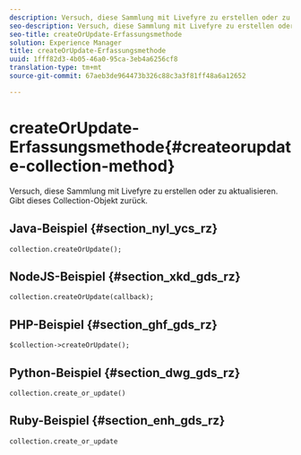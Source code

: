 ```yaml
---
description: Versuch, diese Sammlung mit Livefyre zu erstellen oder zu aktualisieren. Gibt dieses Collection-Objekt zurück.
seo-description: Versuch, diese Sammlung mit Livefyre zu erstellen oder zu aktualisieren. Gibt dieses Collection-Objekt zurück.
seo-title: createOrUpdate-Erfassungsmethode
solution: Experience Manager
title: createOrUpdate-Erfassungsmethode
uuid: 1fff82d3-4b05-46a0-95ca-3eb4a6256cf8
translation-type: tm+mt
source-git-commit: 67aeb3de964473b326c88c3a3f81ff48a6a12652

---
```



# createOrUpdate-Erfassungsmethode{#createorupdate-collection-method}

Versuch, diese Sammlung mit Livefyre zu erstellen oder zu aktualisieren. Gibt dieses Collection-Objekt zurück.

## Java-Beispiel {#section_nyl_ycs_rz}

```
collection.createOrUpdate(); 
```

## NodeJS-Beispiel {#section_xkd_gds_rz}

```
collection.createOrUpdate(callback); 
```

## PHP-Beispiel {#section_ghf_gds_rz}

```
$collection->createOrUpdate();
```

## Python-Beispiel {#section_dwg_gds_rz}

```
collection.create_or_update() 
```

## Ruby-Beispiel {#section_enh_gds_rz}

```
collection.create_or_update 
```

